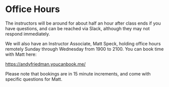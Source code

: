 # Office Hours

The instructors will be around for about half an hour after class ends if you have questions, and can be reached via Slack, although they may not respond immediately.

We will also have an Instructor Associate, Matt Speck, holding office hours remotely Sunday through Wednesday from 1900 to 2100. You can book time with Matt here:

https://andyfriedman.youcanbook.me/

Please note that bookings are in 15 minute increments, and come with specific questions for Matt.


